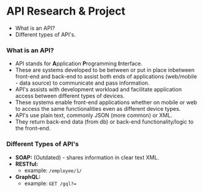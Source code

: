 # API Research & Project

- What is an API?
- Different types of API's.

### What is an API?
- API stands for **A**pplication **P**rogramming **I**nterface. 
- These are systems developed to be between or put in place inbetween front-end and back-end to assist both ends of applications (web/mobile - data source) to communicate and pass information.
- API's assists with development workload and facilitate application access between different types of devices. 
- These systems enable front-end applications whether on mobile or web to access the same functionalities even as different device types.
- API's use plain text, commonly JSON (more common) or XML.
- They return back-end data (from db) or back-end functionality/logic to the front-end.

### Different Types of API's
- **SOAP:** (Outdated) - shares information in clear text XML.
- **RESTful:**
	- example: ```/employee/1/```
- **GraphQL:**
	- example: ```GET /gql?=```
